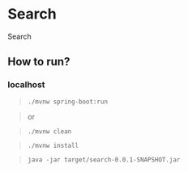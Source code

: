 # Search

Search

## How to run?

### localhost

> `./mvnw spring-boot:run`

> or

>`./mvnw clean`

>`./mvnw install`

>`java -jar target/search-0.0.1-SNAPSHOT.jar`
